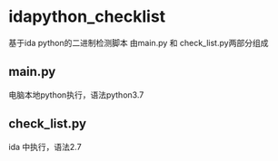 # idapython_checklist
基于ida python的二进制检测脚本
由main.py 和 check_list.py两部分组成
## main.py
电脑本地python执行，语法python3.7

## check_list.py
ida 中执行，语法2.7

